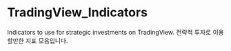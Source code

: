 # TradingView_Indicators
Indicators to use for strategic investments on TradingView. 전략적 투자로 이용할만한 지표 모음입니다.
